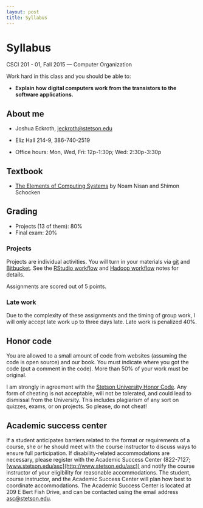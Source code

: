 ```yaml
---
layout: post
title: Syllabus
---
```


# Syllabus

<p>
CSCI 201 - 01, Fall 2015 &mdash; Computer Organization
</p>

Work hard in this class and you should be able to:

- <b>Explain how digital computers work from the transistors to the software applications.</b>


## About me

- Joshua Eckroth, [jeckroth@stetson.edu](mailto:jeckroth@stetson.edu)

- Eliz Hall 214-9, 386-740-2519

- Office hours: Mon, Wed, Fri: 12p-1:30p; Wed: 2:30p-3:30p 

## Textbook

- [The Elements of Computing Systems](http://www.amazon.com/The-Elements-Computing-Systems-Principles/dp/0262640686) by Noam Nisan and Shimon Schocken

## Grading

- Projects (13 of them): 80%
- Final exam: 20%

### Projects

Projects are individual activities. You will turn in your materials via [git](/cookbook/git.html) and [Bitbucket](http://bitbucket.org). See the [RStudio workflow](/notes/rstudio-workflow.html) and [Hadoop workflow](/notes/hadoop-workflow.html) notes for details.

Assignments are scored out of 5 points.

### Late work

Due to the complexity of these assignments and the timing of group work, I will only accept late work up to three days late. Late work is penalized 40%.

## Honor code

You are allowed to a small amount of code from websites (assuming the code is open source) and our book. You must indicate where you got the code (put a comment in the code). More than 50% of your work must be original.

I am strongly in agreement with the [Stetson University Honor Code](http://www.stetson.edu/other/honor-system/). Any form of cheating is not acceptable, will not be tolerated, and could lead to dismissal from the University. This includes plagiarism of any sort on quizzes, exams, or on projects. So please, do not cheat!

## Academic success center

If a student anticipates barriers related to the format or requirements of a course, she or he should meet with the course instructor to discuss ways to ensure full participation. If disability-related accommodations are necessary, please register with the Academic Success Center (822-7127; [www.stetson.edu/asc](http://www.stetson.edu/asc)) and notify the course instructor of your eligibility for reasonable accommodations. The student, course instructor, and the Academic Success Center will plan how best to coordinate accommodations. The Academic Success Center is located at 209 E Bert Fish Drive, and can be contacted using the email address [asc@stetson.edu](mailto:asc@stetson.edu).
